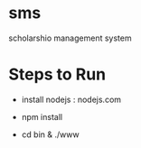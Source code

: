 # sms
scholarshio management system

# Steps to Run

- install nodejs : nodejs.com

- npm install 

- cd bin & ./www

# 
